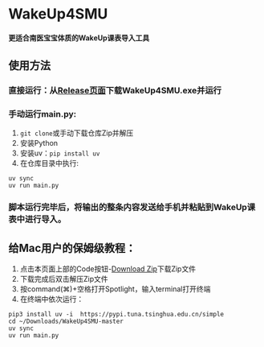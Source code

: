 # WakeUp4SMU
#### 更适合南医宝宝体质的WakeUp课表导入工具

## 使用方法
### 直接运行：从[Release页面](https://github.com/relpace/WakeUp4SMU/releases/latest)下载WakeUp4SMU.exe并运行
### 手动运行main.py:
1. `git clone`或手动下载仓库Zip并解压
2. 安装Python
3. 安装uv：`pip install uv`
4. 在仓库目录中执行:  
```
uv sync 
uv run main.py
```
### 脚本运行完毕后，将输出的**整条内容**发送给手机并粘贴到WakeUp课表中进行导入。

## 给Mac用户的保姆级教程：
1. 点击本页面上部的Code按钮-[Download Zip](https://github.com/relpace/WakeUp4SMU/archive/refs/heads/master.zip)下载Zip文件
2. 下载完成后双击解压Zip文件
3. 按command(⌘)+空格打开Spotlight，输入terminal打开终端
4. 在终端中依次运行：
```
pip3 install uv -i  https://pypi.tuna.tsinghua.edu.cn/simple
cd ~/Downloads/WakeUp4SMU-master
uv sync
uv run main.py
```
